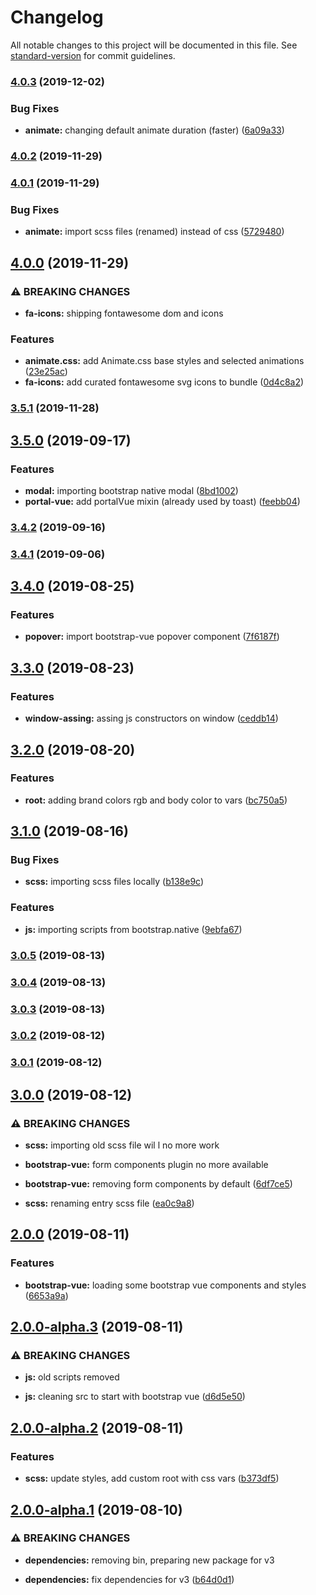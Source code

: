# Changelog

All notable changes to this project will be documented in this file. See [standard-version](https://github.com/conventional-changelog/standard-version) for commit guidelines.

### [4.0.3](https://github.com/ecomclub/storefront-twbs/compare/v4.0.2...v4.0.3) (2019-12-02)


### Bug Fixes

* **animate:** changing default animate duration (faster) ([6a09a33](https://github.com/ecomclub/storefront-twbs/commit/6a09a33eea7e49001debc21a35039329958c8010))

### [4.0.2](https://github.com/ecomclub/storefront-twbs/compare/v4.0.1...v4.0.2) (2019-11-29)

### [4.0.1](https://github.com/ecomclub/storefront-twbs/compare/v4.0.0...v4.0.1) (2019-11-29)


### Bug Fixes

* **animate:** import scss files (renamed) instead of css ([5729480](https://github.com/ecomclub/storefront-twbs/commit/57294808a1c830ba9dbe585cdb2a706ff10d27a5))

## [4.0.0](https://github.com/ecomclub/storefront-twbs/compare/v3.5.1...v4.0.0) (2019-11-29)


### ⚠ BREAKING CHANGES

* **fa-icons:** shipping fontawesome dom and icons

### Features

* **animate.css:** add Animate.css base styles and selected animations ([23e25ac](https://github.com/ecomclub/storefront-twbs/commit/23e25ac37bd17b99b9e528d6d35415713a7f0da4))
* **fa-icons:** add curated fontawesome svg icons to bundle ([0d4c8a2](https://github.com/ecomclub/storefront-twbs/commit/0d4c8a228caea20a38280c20c3ba2d46e276dbc6))

### [3.5.1](https://github.com/ecomclub/storefront-twbs/compare/v3.5.0...v3.5.1) (2019-11-28)

## [3.5.0](https://github.com/ecomclub/storefront-twbs/compare/v3.4.2...v3.5.0) (2019-09-17)


### Features

* **modal:** importing bootstrap native modal ([8bd1002](https://github.com/ecomclub/storefront-twbs/commit/8bd1002))
* **portal-vue:** add portalVue mixin (already used by toast) ([feebb04](https://github.com/ecomclub/storefront-twbs/commit/feebb04))

### [3.4.2](https://github.com/ecomclub/storefront-twbs/compare/v3.4.1...v3.4.2) (2019-09-16)

### [3.4.1](https://github.com/ecomclub/storefront-twbs/compare/v3.4.0...v3.4.1) (2019-09-06)

## [3.4.0](https://github.com/ecomclub/storefront-twbs/compare/v3.3.0...v3.4.0) (2019-08-25)


### Features

* **popover:** import bootstrap-vue popover component ([7f6187f](https://github.com/ecomclub/storefront-twbs/commit/7f6187f))

## [3.3.0](https://github.com/ecomclub/storefront-twbs/compare/v3.2.0...v3.3.0) (2019-08-23)


### Features

* **window-assing:** assing js constructors on window ([ceddb14](https://github.com/ecomclub/storefront-twbs/commit/ceddb14))

## [3.2.0](https://github.com/ecomclub/storefront-twbs/compare/v3.1.0...v3.2.0) (2019-08-20)


### Features

* **root:** adding brand colors rgb and body color to vars ([bc750a5](https://github.com/ecomclub/storefront-twbs/commit/bc750a5))

## [3.1.0](https://github.com/ecomclub/storefront-twbs/compare/v3.0.5...v3.1.0) (2019-08-16)


### Bug Fixes

* **scss:** importing scss files locally ([b138e9c](https://github.com/ecomclub/storefront-twbs/commit/b138e9c))


### Features

* **js:** importing scripts from bootstrap.native ([9ebfa67](https://github.com/ecomclub/storefront-twbs/commit/9ebfa67))

### [3.0.5](https://github.com/ecomclub/storefront-twbs/compare/v3.0.4...v3.0.5) (2019-08-13)

### [3.0.4](https://github.com/ecomclub/storefront-twbs/compare/v3.0.3...v3.0.4) (2019-08-13)

### [3.0.3](https://github.com/ecomclub/storefront-twbs/compare/v3.0.2...v3.0.3) (2019-08-13)

### [3.0.2](https://github.com/ecomclub/storefront-twbs/compare/v3.0.1...v3.0.2) (2019-08-12)

### [3.0.1](https://github.com/ecomclub/storefront-twbs/compare/v3.0.0...v3.0.1) (2019-08-12)

## [3.0.0](https://github.com/ecomclub/storefront-twbs/compare/v2.0.0...v3.0.0) (2019-08-12)


### ⚠ BREAKING CHANGES

* **scss:** importing old scss file wil l no more work
* **bootstrap-vue:** form components plugin no more available

* **bootstrap-vue:** removing form components by default ([6df7ce5](https://github.com/ecomclub/storefront-twbs/commit/6df7ce5))
* **scss:** renaming entry scss file ([ea0c9a8](https://github.com/ecomclub/storefront-twbs/commit/ea0c9a8))

## [2.0.0](https://github.com/ecomclub/storefront-twbs/compare/v2.0.0-alpha.3...v2.0.0) (2019-08-11)


### Features

* **bootstrap-vue:** loading some bootstrap vue components and styles ([6653a9a](https://github.com/ecomclub/storefront-twbs/commit/6653a9a))

## [2.0.0-alpha.3](https://github.com/ecomclub/storefront-twbs/compare/v2.0.0-alpha.2...v2.0.0-alpha.3) (2019-08-11)


### ⚠ BREAKING CHANGES

* **js:** old scripts removed

* **js:** cleaning src to start with bootstrap vue ([d6d5e50](https://github.com/ecomclub/storefront-twbs/commit/d6d5e50))

## [2.0.0-alpha.2](https://github.com/ecomclub/storefront-twbs/compare/v2.0.0-alpha.1...v2.0.0-alpha.2) (2019-08-11)


### Features

* **scss:** update styles, add custom root with css vars ([b373df5](https://github.com/ecomclub/storefront-twbs/commit/b373df5))

## [2.0.0-alpha.1](https://github.com/ecomclub/storefront-twbs/compare/v1.2.1...v2.0.0-alpha.1) (2019-08-10)


### ⚠ BREAKING CHANGES

* **dependencies:** removing bin, preparing new package for v3

* **dependencies:** fix dependencies for v3 ([b64d0d1](https://github.com/ecomclub/storefront-twbs/commit/b64d0d1))
